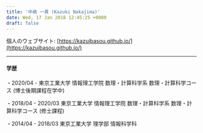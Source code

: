 ```yaml
---
title: '中嶋 一貴 (Kazuki Nakajima)'
date: Wed, 17 Jan 2018 12:45:25 +0000
draft: false
---
```


個人のウェブサイト: [https://kazuibasou.github.io/](https://kazuibasou.github.io/)

* * *

#### 学歴

・2020/04 - 東京工業大学 情報理工学院 数理・計算科学系 数理・計算科学コース (博士後期課程在学中)

・2018/04 - 2020/03 東京工業大学 情報理工学院 数理・計算科学系 数理・計算科学コース (修士課程)

・2014/04 - 2018/03 東京工業大学 理学部 情報科学科